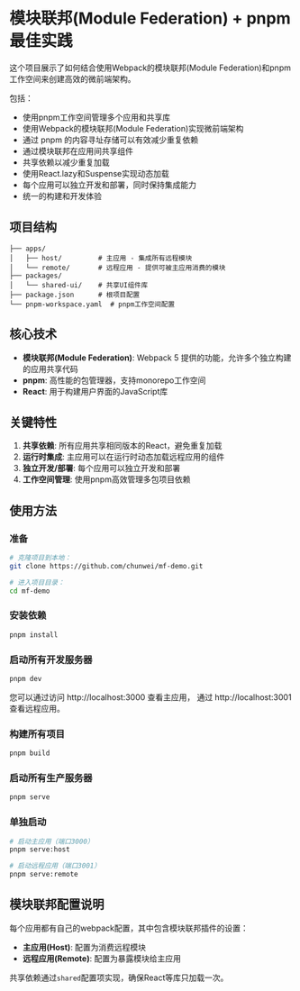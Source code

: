 # 模块联邦(Module Federation) + pnpm 最佳实践

这个项目展示了如何结合使用Webpack的模块联邦(Module Federation)和pnpm工作空间来创建高效的微前端架构。

包括：
- 使用pnpm工作空间管理多个应用和共享库
- 使用Webpack的模块联邦(Module Federation)实现微前端架构
- 通过 pnpm 的内容寻址存储可以有效减少重复依赖
- 通过模块联邦在应用间共享组件
- 共享依赖以减少重复加载
- 使用React.lazy和Suspense实现动态加载
- 每个应用可以独立开发和部署，同时保持集成能力
- 统一的构建和开发体验


## 项目结构

```
├── apps/
│   ├── host/         # 主应用 - 集成所有远程模块
│   └── remote/       # 远程应用 - 提供可被主应用消费的模块
├── packages/
│   └── shared-ui/    # 共享UI组件库
├── package.json      # 根项目配置
└── pnpm-workspace.yaml  # pnpm工作空间配置
```

## 核心技术

- **模块联邦(Module Federation)**: Webpack 5 提供的功能，允许多个独立构建的应用共享代码
- **pnpm**: 高性能的包管理器，支持monorepo工作空间
- **React**: 用于构建用户界面的JavaScript库

## 关键特性

1. **共享依赖**: 所有应用共享相同版本的React，避免重复加载
2. **运行时集成**: 主应用可以在运行时动态加载远程应用的组件
3. **独立开发/部署**: 每个应用可以独立开发和部署
4. **工作空间管理**: 使用pnpm高效管理多包项目依赖

## 使用方法

### 准备
```bash
# 克隆项目到本地：
git clone https://github.com/chunwei/mf-demo.git

# 进入项目目录：
cd mf-demo
```

### 安装依赖

```bash
pnpm install
```

### 启动所有开发服务器

```bash
pnpm dev
```

您可以通过访问 http://localhost:3000 查看主应用，
通过 http://localhost:3001 查看远程应用。

### 构建所有项目

```bash
pnpm build
```

### 启动所有生产服务器

```bash
pnpm serve
```

### 单独启动

```bash
# 启动主应用（端口3000）
pnpm serve:host

# 启动远程应用（端口3001）
pnpm serve:remote
```

## 模块联邦配置说明

每个应用都有自己的webpack配置，其中包含模块联邦插件的设置：

- **主应用(Host)**: 配置为消费远程模块
- **远程应用(Remote)**: 配置为暴露模块给主应用

共享依赖通过`shared`配置项实现，确保React等库只加载一次。
